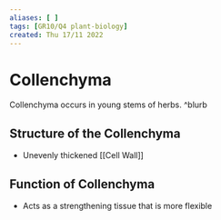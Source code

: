 ```yaml
---
aliases: [ ]
tags: [GR10/Q4 plant-biology]
created: Thu 17/11 2022
---
```

# Collenchyma
Collenchyma occurs in young stems of herbs.  ^blurb

## Structure of the Collenchyma
- Unevenly thickened [[Cell Wall]]

## Function of Collenchyma
- Acts as a strengthening tissue that is more flexible